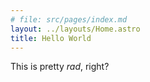 ```yaml
---
# file: src/pages/index.md
layout: ../layouts/Home.astro
title: Hello World
---
```


This is pretty _rad_, right?
